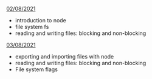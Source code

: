 [02/08/2021](aug/02-08)

- introduction to node
- file system fs
- reading and writing files: blocking and non-blocking

[03/08/2021](aug/03-08)

- exporting and importing files with node
- reading and writing files: blocking and non-blocking
- File system flags